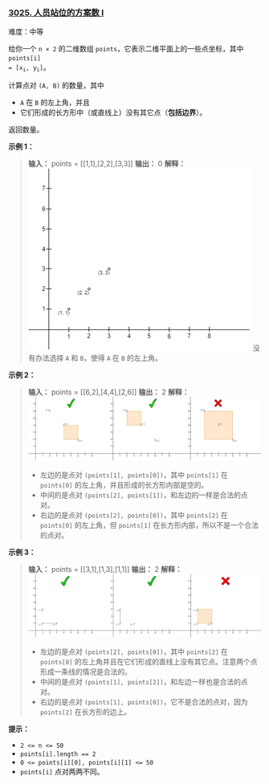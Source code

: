 ### [3025\. 人员站位的方案数 I](https://leetcode.cn/problems/find-the-number-of-ways-to-place-people-i/)

难度：中等

给你一个 <code>n &times; 2</code> 的二维数组 `points`，它表示二维平面上的一些点坐标，其中 <code>points[i] = [x<sub>i</sub>, y<sub>i</sub>]</code>。

计算点对 `(A, B)` 的数量，其中

- `A` 在 `B` 的左上角，并且
- 它们形成的长方形中（或直线上）没有其它点（**包括边界**）。

返回数量。

**示例 1：**

> **输入：** points = \[[1,1],[2,2],[3,3]]
> **输出：** 0
> **解释：**
> ![](./assets/img/Question3025_01.png)
> 没有办法选择 `A` 和 `B`，使得 `A` 在 `B` 的左上角。

**示例 2：**

> **输入：** points = \[[6,2],[4,4],[2,6]]
> **输出：** 2
> **解释：**
> ![](./assets/img/Question3025_02.jpg)
>
> - 左边的是点对 `(points[1], points[0])`，其中 `points[1]` 在 `points[0]` 的左上角，并且形成的长方形内部是空的。
> - 中间的是点对 `(points[2], points[1])`，和左边的一样是合法的点对。
> - 右边的是点对 `(points[2], points[0])`，其中 `points[2]` 在 `points[0]` 的左上角，但 `points[1]` 在长方形内部，所以不是一个合法的点对。

**示例 3：**

> **输入：** points = \[[3,1],[1,3],[1,1]]
> **输出：** 2
> **解释：**
> ![](./assets/img/Question3025_03.jpg)
>
> - 左边的是点对 `(points[2], points[0])`，其中 `points[2]` 在 `points[0]` 的左上角并且在它们形成的直线上没有其它点。注意两个点形成一条线的情况是合法的。
> - 中间的是点对 `(points[1], points[2])`，和左边一样也是合法的点对。
> - 右边的是点对 `(points[1], points[0])`，它不是合法的点对，因为 `points[2]` 在长方形的边上。

**提示：**

- `2 <= n <= 50`
- `points[i].length == 2`
- `0 <= points[i][0], points[i][1] <= 50`
- `points[i]` 点对两两不同。
